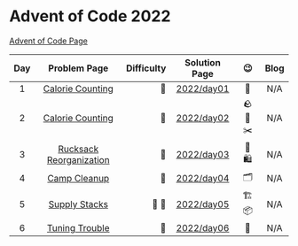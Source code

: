 # Advent of Code 2022

[Advent of Code Page](https://adventofcode.com/2022)

| Day |                      Problem Page                       | Difficulty |       Solution Page       |               :wink:               | Blog |
|:--:|:-------------------------------------------------------:| ---: |:-------------------------:|:----------------------------------:| :---: |
|  1 | [Calorie Counting](https://adventofcode.com/2022/day/1) | :star2: | [2022/day01](/2022/day01) |               :cake:               | N/A |
|  2 | [Calorie Counting](https://adventofcode.com/2022/day/2) | :star2: | [2022/day02](/2022/day02) | :rock: :page_with_curl: :scissors: | N/A |
|  3  | [Rucksack Reorganization](https://adventofcode.com/2022/day/3) | :star2: | [2022/day03](/2022/day03) | :handbag: :shopping: | N/A |
|  4  | [Camp Cleanup](https://adventofcode.com/2022/day/4) | :star2: | [2022/day04](/2022/day04) | :card_index_dividers: | N/A |
|  5  | [Supply Stacks](https://adventofcode.com/2022/day/5) | :slightly_frowning_face: :slightly_frowning_face: | [2022/day05](/2022/day05) | :building_construction: :package: | N/A |
|  6  | [Tuning Trouble](https://adventofcode.com/2022/day/6) | :star2: | [2022/day06](/2022/day06) | :bookmark: | N/A |


